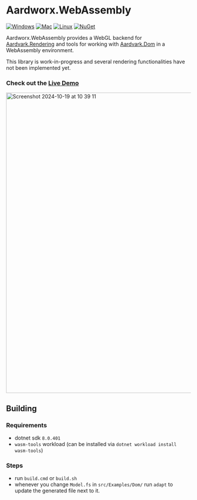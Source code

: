 # Aardworx.WebAssembly

[![Windows](https://github.com/aardworx/aardworx.webassembly/actions/workflows/windows.yml/badge.svg)](https://github.com/aardworx/aardworx.webassembly/actions/workflows/windows.yml)
[![Mac](https://github.com/aardworx/aardworx.webassembly/actions/workflows/mac.yml/badge.svg)](https://github.com/aardworx/aardworx.webassembly/actions/workflows/mac.yml)
[![Linux](https://github.com/aardworx/aardworx.webassembly/actions/workflows/linux.yml/badge.svg)](https://github.com/aardworx/aardworx.webassembly/actions/workflows/linux.yml)
[![NuGet](https://badgen.net/nuget/v/Aardworx.Rendering.WebGL)](https://www.nuget.org/packages/Aardworx.Rendering.WebGL/)

Aardworx.WebAssembly provides a WebGL backend for [Aardvark.Rendering](https://github.com/aardvark-platform/aardvark.rendering) and tools for working with [Aardvark.Dom](https://github.com/aardvark-community/aardvark.dom) in a WebAssembly environment.

This library is work-in-progress and several rendering functionalities have not been implemented yet.

### Check out the [Live Demo](https://georg.haaser.net/WASM/)
<img width="820" alt="Screenshot 2024-10-19 at 10 39 11" src="https://github.com/user-attachments/assets/db8370c9-dac0-4e0d-a1b3-d01d70d1d643">



## Building

### Requirements
* dotnet sdk `8.0.401`
* `wasm-tools` workload (can be installed via `dotnet workload install wasm-tools`)

### Steps
* run `build.cmd` or `build.sh`
* whenever you change `Model.fs` in `src/Examples/Dom/` run `adapt` to update the generated file next to it.

